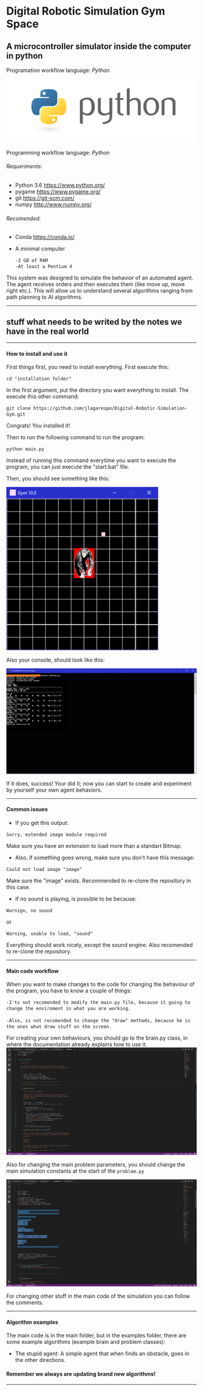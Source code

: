 # Digital Robotic Simulation Gym Space
## A microcontroller simulator inside the computer in python

Programation workflow language: *Python*

![alt text](https://github.com/jlagarespo/Digital-Robotic-Simulation-Gym/blob/master/data/python.png)

Programming workflow language: *Python*

###### Requeriments:
* Python 3.6
https://www.python.org/
* pygame
https://www.pygame.org/
* git
https://git-scm.com/
* numpy
http://www.numpy.org/

###### Recomended:
* Conda
https://conda.io/

* A minimal computer

      -2 GB of RAM
      -At least a Pentium 4

This system was designed to simulate the behavior of an automated
agent. The agent receives orders and then executes them (like move up, move right etc.).
This will allow us to understand several algorithms ranging from
path planning to AI algorithms.
________________________________________________________________________________
## stuff what needs to be writed by the notes we have in the real world
________________________________________________________________________________
#### How to install and use it
First things first, you need to install everything.
First execute this:
```batch
cd "installation folder"
```
In the first argument, put the directory you want everything to install.
The execute this other command:
```batch
git clone https://github.com/jlagarespo/Digital-Robotic-Simulation-Gym.git
```
Congrats! You installed it!

Then to run the following command to run the program:
```batch
python main.py
```
Instead of running this command everytime you want to execute the program, you can just execute the "start.bat" file.

Then, you should see something like this:

![alt text](https://github.com/jlagarespo/Digital-Robotic-Simulation-Gym/blob/master/data/main_window.png)

Also your console, should look like this:

![alt text](https://github.com/jlagarespo/Digital-Robotic-Simulation-Gym/blob/master/data/console.png)

If it does, success! Your did it; now you can start to create and
experiment by yourself your own agent behaviors.
________________________________________________________________________________

#### Common issues
* If you get this output:
```
Sorry, extended image module required
```
Make sure you have an extension to load more than a standart Bitmap.

* Also, if something goes wrong, make sure you don't have this message:
```
Could not load image "image"
```
Make sure the "image" exists.
Recommended to re-clone the repository in this case.

* If no sound is playing, is possible to be because:
```
Warnign, no sound
```
or
```
Warning, unable to load, "sound"
```
Everything should work nicely, except the sound engine.
Also recomended to re-clone the repository.
________________________________________________________________________________
#### Main code workflow
When you want to make changes to the code for changing the behaviour of the program, you have to know a couple of things:

    -I'ts not recomended to modify the main.py file, because it going to change the enviroment in what you are working.

    -Also, is not recomended to change the "draw" methods, because he is the ones what draw stuff on the screen.

For creating your own behaviours, you should go to the brain.py class, in where the documentation already explains how to use it.
![alt text](https://github.com/jlagarespo/Digital-Robotic-Simulation-Gym/blob/master/data/brain.png)

Also for changing the main problem parameters, you should change the main simulation constants at the start of the `problem.py`

![alt text](https://github.com/jlagarespo/Digital-Robotic-Simulation-Gym/blob/master/data/problem.png)

For changing other stuff in the main code of the simulation you can
follow the comments.

________________________________________________________________________________

#### Algorithm examples
The main code is in the main folder, but in the examples folder,
there are some example algorithms (example brain and problem classes):

* The stupid agent: A simple agent that when finds an obstacle, goes in the other directions.

#### Remember we always are updating brand new algorithms!

________________________________________________________________________________
